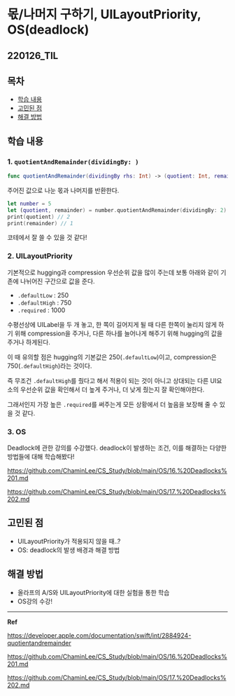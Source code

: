 ﻿# 몫/나머지 구하기, UILayoutPriority, OS(deadlock)

## 220126_TIL

## 목차 
- [학습 내용](#학습-내용) 
- [고민된 점](#고민된-점)
- [해결 방법](#해결-방법)


## 학습 내용

### 1. `quotientAndRemainder(dividingBy: )`

```swift
func quotientAndRemainder(dividingBy rhs: Int) -> (quotient: Int, remainder: Int)
```

주어진 값으로 나눈 몫과 나머지를 반환한다. 

```swift
let number = 5
let (quotient, remainder) = number.quotientAndRemainder(dividingBy: 2)
print(quotient) // 2
print(remainder) // 1
```

코테에서 잘 쓸 수 있을 것 같다!

### 2. UILayoutPriority

기본적으로 hugging과 compression 우선순위 값을 많이 주는데 보통 아래와 같이 기존에 나뉘어진 구간으로 값을 준다. 

- `.defaultLow` : 250
- `.defaultHigh` : 750
- `.required` : 1000

수평선상에 UILabel을 두 개 놓고, 한 쪽이 길어지게 될 때 다른 한쪽이 눌리지 않게 하기 위해 compression을 주거나, 다른 하나를 늘어나게 해주기 위해 hugging의 값을 주거나 하게된다. 

이 때 유의할 점은 hugging의 기본값은 250(`.defaultLow`)이고, compression은 750(`.defaultHigh`)라는 것이다. 

즉 무조건 `.defaultHigh`를 줬다고 해서 적용이 되는 것이 아니고 상대되는 다른 UI요소의 우선순위 값을 확인해서 더 높게 주거나, 더 낮게 줬는지 잘 확인해야한다. 

그래서인지 가장 높은 `.required`를 써주는게 모든 상황에서 더 높음을 보장해 줄 수 있을 것 같다. 

### 3. OS

Deadlock에 관한 강의를 수강했다. deadlock이 발생하는 조건, 이를 해결하는 다양한 방법들에 대해 학습해봤다! 

https://github.com/ChaminLee/CS_Study/blob/main/OS/16.%20Deadlocks%201.md

https://github.com/ChaminLee/CS_Study/blob/main/OS/17.%20Deadlocks%202.md

## 고민된 점 
- UILayoutPriority가 적용되지 않을 때..?
- OS: deadlock의 발생 배경과 해결 방법

## 해결 방법 
- 올라프의 A/S와 UILayoutPriority에 대한 실험을 통한 학습
- OS강의 수강!
---

**Ref**

https://developer.apple.com/documentation/swift/int/2884924-quotientandremainder

https://github.com/ChaminLee/CS_Study/blob/main/OS/16.%20Deadlocks%201.md

https://github.com/ChaminLee/CS_Study/blob/main/OS/17.%20Deadlocks%202.md
